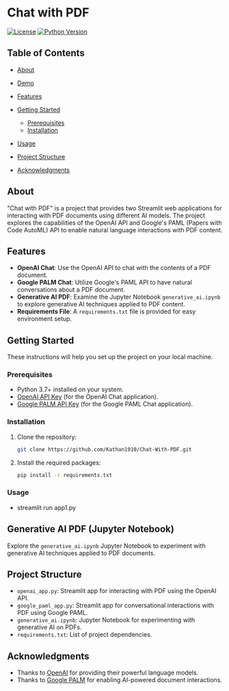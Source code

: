 # Chat with PDF

[![License](https://img.shields.io/badge/License-MIT-blue.svg)](LICENSE)
[![Python Version](https://img.shields.io/badge/python-3.7%20%7C%203.8%20%7C%203.9-blue.svg)](https://www.python.org/downloads/release)

## Table of Contents

- [About](#about)
- [Demo](#demo)
- [Features](#features)
- [Getting Started](#getting-started)
  - [Prerequisites](#prerequisites)
  - [Installation](#installation)
- [Usage](#usage)
- [Project Structure](#project-structure)

- [Acknowledgments](#acknowledgments)

## About

"Chat with PDF" is a project that provides two Streamlit web applications for interacting with PDF documents using different AI models. The project explores the capabilities of the OpenAI API and Google's PAML (Papers with Code AutoML) API to enable natural language interactions with PDF content.




## Features

- **OpenAI Chat**: Use the OpenAI API to chat with the contents of a PDF document.
- **Google PALM Chat**: Utilize Google's PAML API to have natural conversations about a PDF document.
- **Generative AI PDF**: Examine the Jupyter Notebook `generative_ai.ipynb` to explore generative AI techniques applied to PDF content.
- **Requirements File**: A `requirements.txt` file is provided for easy environment setup.

## Getting Started

These instructions will help you set up the project on your local machine.

### Prerequisites

- Python 3.7+ installed on your system.
- [OpenAI API Key](link_to_openai_api_key) (for the OpenAI Chat application).
- [Google PALM API Key](link_to_google_paml_api_key) (for the Google PAML Chat application).

### Installation

1. Clone the repository:

   ```bash
   git clone https://github.com/Kathan1910/Chat-With-PDF.git

2. Install the required packages:

    ```bash
    pip install -r requirements.txt

###  Usage

- streamlit run app1.py


## Generative AI PDF (Jupyter Notebook)

Explore the `generative_ai.ipynb` Jupyter Notebook to experiment with generative AI techniques applied to PDF documents.

## Project Structure

- `openai_app.py`: Streamlit app for interacting with PDF using the OpenAI API.
- `google_paml_app.py`: Streamlit app for conversational interactions with PDF using Google PAML.
- `generative_ai.ipynb`: Jupyter Notebook for experimenting with generative AI on PDFs.
- `requirements.txt`: List of project dependencies.

## Acknowledgments

- Thanks to [OpenAI](https://openai.com) for providing their powerful language models.
- Thanks to [Google PALM](https://google.com/paml) for enabling AI-powered document interactions.

